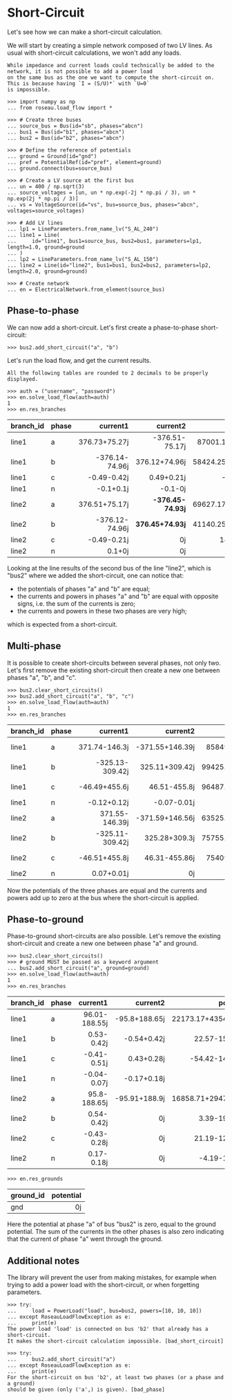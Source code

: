 # Short-Circuit

Let's see how we can make a short-circuit calculation.

We will start by creating a simple network composed of two LV lines. As usual with short-circuit calculations, we
won't add any loads.

```{note}
While impedance and current loads could technically be added to the network, it is not possible to add a power load
on the same bus as the one we want to compute the short-circuit on. This is because having `I = (S/U)*` with `U=0`
is impossible.
```

```pycon
>>> import numpy as np
... from roseau.load_flow import *

>>> # Create three buses
... source_bus = Bus(id="sb", phases="abcn")
... bus1 = Bus(id="b1", phases="abcn")
... bus2 = Bus(id="b2", phases="abcn")

>>> # Define the reference of potentials
... ground = Ground(id="gnd")
... pref = PotentialRef(id="pref", element=ground)
... ground.connect(bus=source_bus)

>>> # Create a LV source at the first bus
... un = 400 / np.sqrt(3)
... source_voltages = [un, un * np.exp(-2j * np.pi / 3), un * np.exp(2j * np.pi / 3)]
... vs = VoltageSource(id="vs", bus=source_bus, phases="abcn", voltages=source_voltages)

>>> # Add LV lines
... lp1 = LineParameters.from_name_lv("S_AL_240")
... line1 = Line(
...     id="line1", bus1=source_bus, bus2=bus1, parameters=lp1, length=1.0, ground=ground
... )
... lp2 = LineParameters.from_name_lv("S_AL_150")
... line2 = Line(id="line2", bus1=bus1, bus2=bus2, parameters=lp2, length=2.0, ground=ground)

>>> # Create network
... en = ElectricalNetwork.from_element(source_bus)
```

## Phase-to-phase

We can now add a short-circuit. Let's first create a phase-to-phase short-circuit:

```pycon
>>> bus2.add_short_circuit("a", "b")
```

Let's run the load flow, and get the current results.

```{note}
All the following tables are rounded to 2 decimals to be properly displayed.
```

```pycon
>>> auth = ("username", "password")
>>> en.solve_load_flow(auth=auth)
1
>>> en.res_branches
```

| branch_id | phase |       current1 |           current2 |             power1 |                  power2 |      potential1 |        potential2 |
|:----------|:------|---------------:|-------------------:|-------------------:|------------------------:|----------------:|------------------:|
| line1     | a     |  376.73+75.27j |     -376.51-75.17j |  87001.18-17383.7j |     -69627.17+24139.23j |       230.94+0j |     190.15-26.15j |
| line1     | b     | -376.14-74.96j |      376.12+74.96j | 58424.25+66571.96j |     -41140.25-59810.05j |    -115.47-200j |    -74.72-173.91j |
| line1     | c     |    -0.49-0.42j |         0.49+0.21j |        -26.73-147j |           -14.9+126.71j |    -115.47+200j |   -117.06+208.26j |
| line1     | n     |      -0.1+0.1j |            -0.1-0j |                 0j |             -0.15+0.85j |              0j |         1.63-8.2j |
| line2     | a     |  376.51+75.17j | **-376.45-74.93j** | 69627.17-24139.23j | **-14217.89+41992.79j** |   190.15-26.15j | **57.69-100.07j** |
| line2     | b     | -376.12-74.96j |  **376.45+74.93j** | 41140.25+59810.05j |  **14217.89-41992.79j** |  -74.72-173.91j | **57.69-100.07j** |
| line2     | c     |    -0.49-0.21j |                 0j |       14.9-126.71j |                      0j | -117.06+208.26j |   -120.25+224.73j |
| line2     | n     |         0.1+0j |                 0j |         0.15-0.85j |                      0j |       1.63-8.2j |        4.88-24.6j |

Looking at the line results of the second bus of the line "line2", which is "bus2" where we added the short-circuit,
one can notice that:

* the potentials of phases "a" and "b" are equal;
* the currents and powers in phases "a" and "b" are equal with opposite signs, i.e. the sum of the currents is zero;
* the currents and powers in these two phases are very high;

which is expected from a short-circuit.

## Multi-phase

It is possible to create short-circuits between several phases, not only two. Let's first remove the existing
short-circuit then create a new one between phases "a", "b", and "c".

```pycon
>>> bus2.clear_short_circuits()
>>> bus2.add_short_circuit("a", "b", "c")
>>> en.solve_load_flow(auth=auth)
1
>>> en.res_branches
```

| branch_id | phase |        current1 |        current2 |             power1 |              power2 |     potential1 |      potential2 |
|:----------|:------|----------------:|----------------:|-------------------:|--------------------:|---------------:|----------------:|
| line1     | a     |   371.74-146.3j | -371.55+146.39j |  85849.16+33785.8j | -63525.86-24647.08j |      230.94-0j |    170.63-0.89j |
| line1     | b     | -325.13-309.42j |  325.11+309.42j | 99425.41+29296.84j | -75755.17-20038.48j |   -115.47-200j |  -91.49-148.71j |
| line1     | c     |   -46.49+455.6j |    46.51-455.8j | 96487.77+43308.67j |  -75409.92-31858.5j |   -115.47+200j |  -85.88+156.68j |
| line1     | n     |     -0.12+0.12j |     -0.07-0.01j |                 0j |          -0.4+0.53j |             0j |      6.74-7.09j |
| line2     | a     |  371.55-146.39j | -371.59+146.56j | 63525.86+24647.08j |    3541.55-1646.58j |   170.63-0.89j | **-6.74+7.09j** |
| line2     | b     | -325.11-309.42j |   325.28+309.3j | 75755.17+20038.48j |       1.41+4388.76j | -91.49-148.71j | **-6.74+7.09j** |
| line2     | c     |   -46.51+455.8j |   46.31-455.86j |  75409.92+31858.5j |   -3542.97-2742.18j | -85.88+156.68j | **-6.74+7.09j** |
| line2     | n     |      0.07+0.01j |              0j |          0.4-0.53j |                  0j |     6.74-7.09j |    20.21-21.26j |

Now the potentials of the three phases are equal and the currents and powers add up to zero at the bus where the
short-circuit is applied.

## Phase-to-ground

Phase-to-ground short-circuits are also possible. Let's remove the existing short-circuit and create a new one
between phase "a" and ground.

```pycon
>>> bus2.clear_short_circuits()
>>> # ground MUST be passed as a keyword argument
... bus2.add_short_circuit("a", ground=ground)
>>> en.solve_load_flow(auth=auth)
1
>>> en.res_branches
```

| branch_id | phase |      current1 |      current2 |             power1 |              power2 |      potential1 |      potential2 |
|:----------|:------|--------------:|--------------:|-------------------:|--------------------:|----------------:|----------------:|
| line1     | a     | 96.01-188.55j | -95.8+188.65j | 22173.17+43543.72j | -16858.71-29476.66j |       230.94+0j |     160.3-7.97j |
| line1     | b     |    0.53-0.42j |   -0.54+0.42j |      22.57-153.79j |       -3.39+192.16j |    -115.47-200j | -166.27-225.68j |
| line1     | c     |   -0.41-0.51j |    0.43+0.28j |     -54.42-141.47j |      -21.19+121.75j |    -115.47+200j | -162.05+176.44j |
| line1     | n     |   -0.04-0.07j |   -0.17+0.18j |                 0j |         4.19+13.62j |              0j |   -50.72-25.69j |
| line2     | a     |  95.8-188.65j | -95.91+188.9j | 16858.71+29476.66j |                  0j |     160.3-7.97j |          **0j** |
| line2     | b     |    0.54-0.42j |            0j |       3.39-192.16j |                  0j | -166.27-225.68j | -267.74-277.02j |
| line2     | c     |   -0.43-0.28j |            0j |      21.19-121.75j |                  0j | -162.05+176.44j | -255.11+129.31j |
| line2     | n     |    0.17-0.18j |            0j |       -4.19-13.62j |                  0j |   -50.72-25.69j |  -152.11-77.04j |

```pycon
>>> en.res_grounds
```

| ground_id | potential |
|:----------|----------:|
| gnd       |        0j |

Here the potential at phase "a" of bus "bus2" is zero, equal to the ground potential. The sum of the currents in the
other phases is also zero indicating that the current of phase "a" went through the ground.

## Additional notes

The library will prevent the user from making mistakes, for example when trying to add a power load with the
short-circuit, or when forgetting parameters.

```pycon
>>> try:
...     load = PowerLoad("load", bus=bus2, powers=[10, 10, 10])
... except RoseauLoadFlowException as e:
...     print(e)
The power load 'load' is connected on bus 'b2' that already has a short-circuit.
It makes the short-circuit calculation impossible. [bad_short_circuit]
```

```pycon
>>> try:
...     bus2.add_short_circuit("a")
... except RoseauLoadFlowException as e:
...     print(e)
For the short-circuit on bus 'b2', at least two phases (or a phase and a ground)
should be given (only ('a',) is given). [bad_phase]
```
